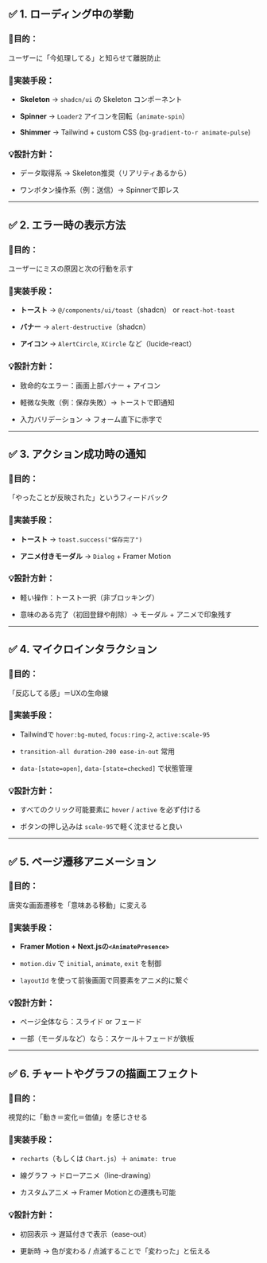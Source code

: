 ## ✅ 1. **ローディング中の挙動**

### 🎯目的：

ユーザーに「今処理してる」と知らせて離脱防止

### 🔧実装手段：

- **Skeleton** → `shadcn/ui` の Skeleton コンポーネント
    
- **Spinner** → `Loader2` アイコンを回転（`animate-spin`）
    
- **Shimmer** → Tailwind + custom CSS (`bg-gradient-to-r animate-pulse`)
    

### 💡設計方針：

- データ取得系 → Skeleton推奨（リアリティあるから）
    
- ワンボタン操作系（例：送信）→ Spinnerで即レス
    

---

## ✅ 2. **エラー時の表示方法**

### 🎯目的：

ユーザーにミスの原因と次の行動を示す

### 🔧実装手段：

- **トースト** → `@/components/ui/toast`（shadcn） or `react-hot-toast`
    
- **バナー** → `alert-destructive`（shadcn）
    
- **アイコン** → `AlertCircle`, `XCircle` など（lucide-react）
    

### 💡設計方針：

- 致命的なエラー：画面上部バナー + アイコン
    
- 軽微な失敗（例：保存失敗）→ トーストで即通知
    
- 入力バリデーション → フォーム直下に赤字で
    

---

## ✅ 3. **アクション成功時の通知**

### 🎯目的：

「やったことが反映された」というフィードバック

### 🔧実装手段：

- **トースト** → `toast.success("保存完了")`
    
- **アニメ付きモーダル** → `Dialog` + Framer Motion
    

### 💡設計方針：

- 軽い操作：トースト一択（非ブロッキング）
    
- 意味のある完了（初回登録や削除）→ モーダル + アニメで印象残す
    

---

## ✅ 4. **マイクロインタラクション**

### 🎯目的：

「反応してる感」＝UXの生命線

### 🔧実装手段：

- Tailwindで `hover:bg-muted`, `focus:ring-2`, `active:scale-95`
    
- `transition-all duration-200 ease-in-out` 常用
    
- `data-[state=open]`, `data-[state=checked]` で状態管理
    

### 💡設計方針：

- すべてのクリック可能要素に `hover` / `active` を必ず付ける
    
- ボタンの押し込みは `scale-95`で軽く沈ませると良い
    

---

## ✅ 5. **ページ遷移アニメーション**

### 🎯目的：

唐突な画面遷移を「意味ある移動」に変える

### 🔧実装手段：

- **Framer Motion + Next.jsの`<AnimatePresence>`**
    
- `motion.div` で `initial`, `animate`, `exit` を制御
    
- `layoutId` を使って前後画面で同要素をアニメ的に繋ぐ
    

### 💡設計方針：

- ページ全体なら：スライド or フェード
    
- 一部（モーダルなど）なら：スケール＋フェードが鉄板
    

---

## ✅ 6. **チャートやグラフの描画エフェクト**

### 🎯目的：

視覚的に「動き＝変化＝価値」を感じさせる

### 🔧実装手段：

- `recharts`（もしくは `Chart.js`）＋ `animate: true`
    
- 線グラフ → ドローアニメ（line-drawing）
    
- カスタムアニメ → Framer Motionとの連携も可能
    

### 💡設計方針：

- 初回表示 → 遅延付きで表示（ease-out）
    
- 更新時 → 色が変わる / 点滅することで「変わった」と伝える